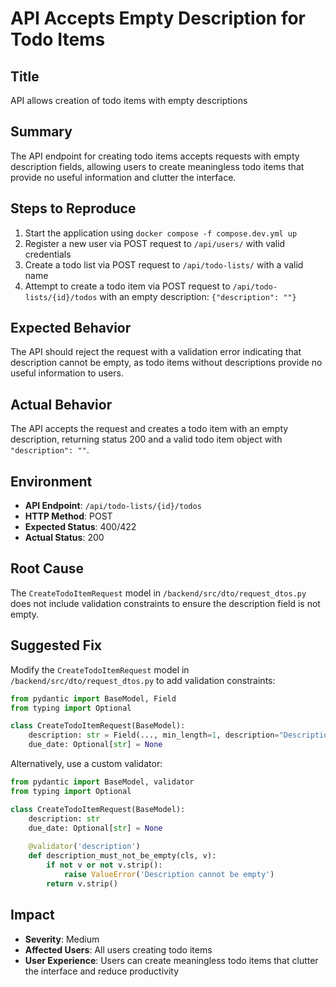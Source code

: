 # API Accepts Empty Description for Todo Items

## Title
API allows creation of todo items with empty descriptions

## Summary
The API endpoint for creating todo items accepts requests with empty description fields, allowing users to create meaningless todo items that provide no useful information and clutter the interface.

## Steps to Reproduce
1. Start the application using `docker compose -f compose.dev.yml up`
2. Register a new user via POST request to `/api/users/` with valid credentials
3. Create a todo list via POST request to `/api/todo-lists/` with a valid name
4. Attempt to create a todo item via POST request to `/api/todo-lists/{id}/todos` with an empty description: `{"description": ""}`

## Expected Behavior
The API should reject the request with a validation error indicating that description cannot be empty, as todo items without descriptions provide no useful information to users.

## Actual Behavior
The API accepts the request and creates a todo item with an empty description, returning status 200 and a valid todo item object with `"description": ""`.

## Environment
- **API Endpoint**: `/api/todo-lists/{id}/todos`
- **HTTP Method**: POST
- **Expected Status**: 400/422
- **Actual Status**: 200

## Root Cause
The `CreateTodoItemRequest` model in `/backend/src/dto/request_dtos.py` does not include validation constraints to ensure the description field is not empty.

## Suggested Fix
Modify the `CreateTodoItemRequest` model in `/backend/src/dto/request_dtos.py` to add validation constraints:

```python
from pydantic import BaseModel, Field
from typing import Optional

class CreateTodoItemRequest(BaseModel):
    description: str = Field(..., min_length=1, description="Description cannot be empty")
    due_date: Optional[str] = None
```

Alternatively, use a custom validator:
```python
from pydantic import BaseModel, validator
from typing import Optional

class CreateTodoItemRequest(BaseModel):
    description: str
    due_date: Optional[str] = None
    
    @validator('description')
    def description_must_not_be_empty(cls, v):
        if not v or not v.strip():
            raise ValueError('Description cannot be empty')
        return v.strip()
```

## Impact
- **Severity**: Medium
- **Affected Users**: All users creating todo items
- **User Experience**: Users can create meaningless todo items that clutter the interface and reduce productivity